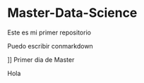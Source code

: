# Master-Data-Science

Este es mi primer repositorio

Puedo escribir conmarkdown

]]
Primer dia de Master

Hola 
